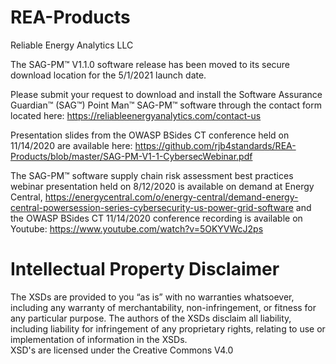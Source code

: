 # REA-Products
Reliable Energy Analytics LLC

The SAG-PM™ V1.1.0 software release has been moved to its secure download location for the 5/1/2021 launch date. 

Please submit your request to download and install the Software Assurance Guardian™ (SAG™) Point Man™ SAG-PM™ software through the contact form located here: 
https://reliableenergyanalytics.com/contact-us

Presentation slides from the OWASP BSides CT conference held on 11/14/2020 are available here: 
https://github.com/rjb4standards/REA-Products/blob/master/SAG-PM-V1-1-CybersecWebinar.pdf 

The SAG-PM™  software supply chain risk assessment best practices webinar presentation held on 8/12/2020 is available on demand at Energy Central, https://energycentral.com/o/energy-central/demand-energy-central-powersession-series-cybersecurity-us-power-grid-software and the OWASP BSides CT 11/14/2020 conference recording is available on Youtube: https://www.youtube.com/watch?v=5OKYVWcJ2ps 

<h1> Intellectual Property Disclaimer</h1>
<p>
The XSDs are provided to you “as is” with no warranties whatsoever, including any warranty of merchantability, non-infringement, or fitness for any particular purpose. The authors of the XSDs disclaim all liability, including liability for infringement of any proprietary rights, relating to use or implementation of information in the XSDs.<br>
XSD's are licensed under the Creative Commons V4.0
</p>
